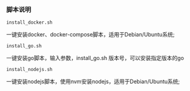 ### 脚本说明

`install_docker.sh`

一键安装docker、docker-compose脚本，适用于Debian/Ubuntu系统;


`install_go.sh`

一键安装go脚本，输入参数，install_go.sh 版本号，可以安装指定版本的go


`install_nodejs.sh`

一键安装nodejs脚本，使用nvm安装nodejs，适用于Debian/Ubuntu系统;